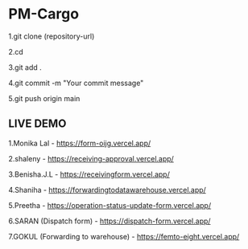 
# PM-Cargo

1.git clone (repository-url)

2.cd <repo>

3.git add .

4.git commit -m "Your commit message"

5.git push origin main


## LIVE DEMO

1.Monika Lal - https://form-oijg.vercel.app/

2.shaleny - https://receiving-approval.vercel.app/

3.Benisha.J.L - https://receivingform.vercel.app/

4.Shaniha - https://forwardingtodatawarehouse.vercel.app/

5.Preetha - https://operation-status-update-form.vercel.app/

6.SARAN (Dispatch form) - https://dispatch-form.vercel.app/

7.GOKUL (Forwarding to warehouse) - https://femto-eight.vercel.app/
